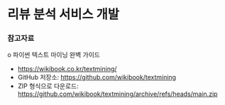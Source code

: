 # 리뷰 분석 서비스 개발  
### 참고자료  
o 파이썬 텍스트 마이닝 완벽 가이드   
- https://wikibook.co.kr/textmining/  
- GitHub 저장소: https://github.com/wikibook/textmining   
- ZIP 형식으로 다운로드: https://github.com/wikibook/textmining/archive/refs/heads/main.zip  
